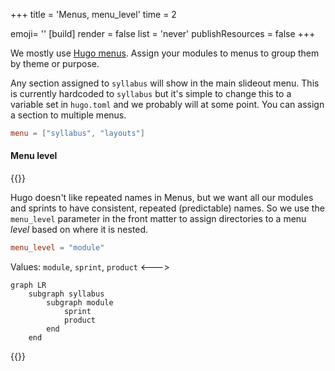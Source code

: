 +++
title = 'Menus, menu_level'
time = 2

emoji= ''
[build]
  render = false
  list = 'never'
  publishResources = false
+++

We mostly use [Hugo menus](https://gohugo.io/content-management/menus/). Assign your modules to menus to group them by theme or purpose.

Any section assigned to `syllabus` will show in the main slideout menu. This is currently hardcoded to `syllabus` but it's simple to change this to a variable set in `hugo.toml` and we probably will at some point. You can assign a section to multiple menus.

```toml
menu = ["syllabus", "layouts"]
```

#### Menu level

{{<columns>}}

Hugo doesn't like repeated names in Menus, but we want all our modules and sprints to have consistent, repeated (predictable) names. So we use the `menu_level` parameter in the front matter to assign directories to a menu _level_ based on where it is nested.

```toml
menu_level = "module"
```

Values: `module`, `sprint`, `product`
<--->

```mermaid
graph LR
    subgraph syllabus
        subgraph module
            sprint
            product
        end
    end
```

{{</columns>}}
